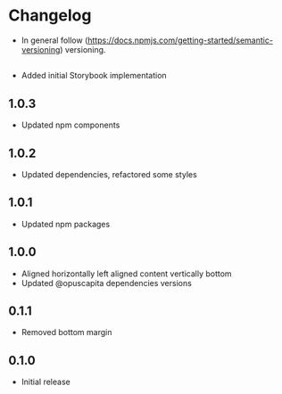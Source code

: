 # Changelog

* In general follow (https://docs.npmjs.com/getting-started/semantic-versioning) versioning.

## <next>
* Added initial Storybook implementation 

## 1.0.3
* Updated npm components

## 1.0.2
* Updated dependencies, refactored some styles

## 1.0.1
* Updated npm packages

## 1.0.0
* Aligned horizontally left aligned content vertically bottom
* Updated @opuscapita dependencies versions

## 0.1.1
* Removed bottom margin

## 0.1.0
* Initial release
